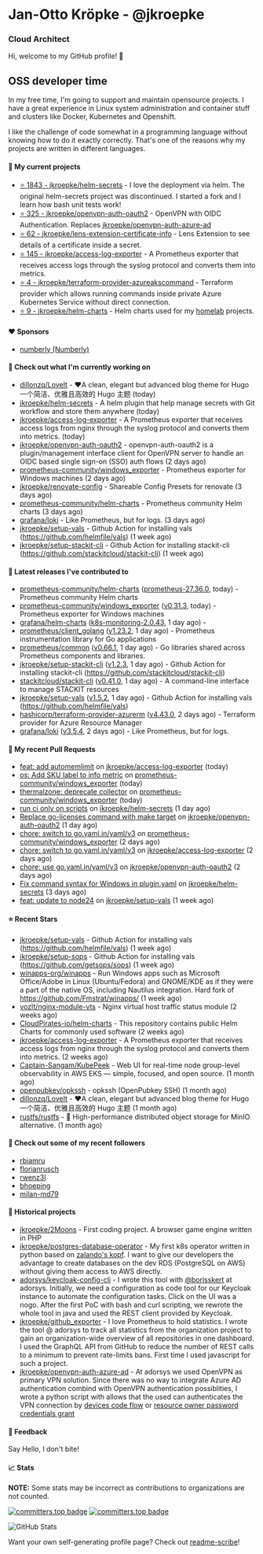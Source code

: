 # Jan-Otto Kröpke - @jkroepke
### Cloud Architect 

Hi, welcome to my GitHub profile! 👋

## OSS developer time
In my free time, I'm going to support and maintain opensource projects. I have a great experience in Linux system administration and container stuff and clusters like Docker, Kubernetes and Openshift.

I like the challenge of code somewhat in a programming language without knowing how to do it exactly correctly. That's one of the reasons why my projects are written in different languages.

#### 🌱 My current projects
- [⭐️ 1843 - jkroepke/helm-secrets](https://github.com/jkroepke/helm-secrets) - I love the deployment via helm. The original helm-secrets project was discontinued. I started a fork and I learn how bash unit tests work!
- [⭐️ 325 - jkroepke/openvpn-auth-oauth2](https://github.com/jkroepke/openvpn-auth-oauth2) - OpenVPN with OIDC Authentication. Replaces  [jkroepke/openvpn-auth-azure-ad](https://github.com/jkroepke/openvpn-auth-azure-ad) 
- [⭐️ 62 - jkroepke/lens-extension-certificate-info](https://github.com/jkroepke/lens-extension-certificate-info) - Lens Extension to see details of a certificate inside a secret.
- [⭐️ 145 - jkroepke/access-log-exporter](https://github.com/jkroepke/access-log-exporter) - A Prometheus exporter that receives access logs through the syslog protocol and converts them into metrics.
- [⭐️ 4 - jkroepke/terraform-provider-azureakscommand](https://github.com/jkroepke/terraform-provider-azureakscommand) - Terraform provider which allows running commands inside private Azure Kubernetes Service without direct connection.
- [⭐️ 9 - jkroepke/helm-charts](https://github.com/jkroepke/helm-charts) - Helm charts used for my [homelab](https://github.com/jkroepke/homelab) projects.

#### ❤️ Sponsors

- [numberly (Numberly)](https://github.com/numberly)


#### 👷 Check out what I'm currently working on

- [dillonzq/LoveIt](https://github.com/dillonzq/LoveIt) - ❤️A clean, elegant but advanced blog theme for Hugo 一个简洁、优雅且高效的 Hugo 主题 (today)
- [jkroepke/helm-secrets](https://github.com/jkroepke/helm-secrets) - A helm plugin that help manage secrets with Git workflow and store them anywhere (today)
- [jkroepke/access-log-exporter](https://github.com/jkroepke/access-log-exporter) - A Prometheus exporter that receives access logs from nginx through the syslog protocol and converts them into metrics. (today)
- [jkroepke/openvpn-auth-oauth2](https://github.com/jkroepke/openvpn-auth-oauth2) - openvpn-auth-oauth2 is a plugin/management interface client for OpenVPN server to handle an OIDC based single sign-on (SSO) auth flows (2 days ago)
- [prometheus-community/windows_exporter](https://github.com/prometheus-community/windows_exporter) - Prometheus exporter for Windows machines (2 days ago)
- [jkroepke/renovate-config](https://github.com/jkroepke/renovate-config) - Shareable Config Presets for renovate (3 days ago)
- [prometheus-community/helm-charts](https://github.com/prometheus-community/helm-charts) - Prometheus community Helm charts (3 days ago)
- [grafana/loki](https://github.com/grafana/loki) - Like Prometheus, but for logs. (3 days ago)
- [jkroepke/setup-vals](https://github.com/jkroepke/setup-vals) - Github Action for installing vals (https://github.com/helmfile/vals) (1 week ago)
- [jkroepke/setup-stackit-cli](https://github.com/jkroepke/setup-stackit-cli) - Github Action for installing stackit-cli (https://github.com/stackitcloud/stackit-cli) (1 week ago)

#### 🔭 Latest releases I've contributed to

- [prometheus-community/helm-charts](https://github.com/prometheus-community/helm-charts) ([prometheus-27.36.0](https://github.com/prometheus-community/helm-charts/releases/tag/prometheus-27.36.0), today) - Prometheus community Helm charts
- [prometheus-community/windows_exporter](https://github.com/prometheus-community/windows_exporter) ([v0.31.3](https://github.com/prometheus-community/windows_exporter/releases/tag/v0.31.3), today) - Prometheus exporter for Windows machines
- [grafana/helm-charts](https://github.com/grafana/helm-charts) ([k8s-monitoring-2.0.43](https://github.com/grafana/helm-charts/releases/tag/k8s-monitoring-2.0.43), 1 day ago) - 
- [prometheus/client_golang](https://github.com/prometheus/client_golang) ([v1.23.2](https://github.com/prometheus/client_golang/releases/tag/v1.23.2), 1 day ago) - Prometheus instrumentation library for Go applications
- [prometheus/common](https://github.com/prometheus/common) ([v0.66.1](https://github.com/prometheus/common/releases/tag/v0.66.1), 1 day ago) - Go libraries shared across Prometheus components and libraries.
- [jkroepke/setup-stackit-cli](https://github.com/jkroepke/setup-stackit-cli) ([v1.2.3](https://github.com/jkroepke/setup-stackit-cli/releases/tag/v1.2.3), 1 day ago) - Github Action for installing stackit-cli (https://github.com/stackitcloud/stackit-cli)
- [stackitcloud/stackit-cli](https://github.com/stackitcloud/stackit-cli) ([v0.41.0](https://github.com/stackitcloud/stackit-cli/releases/tag/v0.41.0), 1 day ago) - A command-line interface to manage STACKIT resources
- [jkroepke/setup-vals](https://github.com/jkroepke/setup-vals) ([v1.5.2](https://github.com/jkroepke/setup-vals/releases/tag/v1.5.2), 1 day ago) - Github Action for installing vals (https://github.com/helmfile/vals)
- [hashicorp/terraform-provider-azurerm](https://github.com/hashicorp/terraform-provider-azurerm) ([v4.43.0](https://github.com/hashicorp/terraform-provider-azurerm/releases/tag/v4.43.0), 2 days ago) - Terraform provider for Azure Resource Manager
- [grafana/loki](https://github.com/grafana/loki) ([v3.5.4](https://github.com/grafana/loki/releases/tag/v3.5.4), 2 days ago) - Like Prometheus, but for logs.

#### 🔨 My recent Pull Requests

- [feat: add automemlimit](https://github.com/jkroepke/access-log-exporter/pull/46) on [jkroepke/access-log-exporter](https://github.com/jkroepke/access-log-exporter) (today)
- [os: Add SKU label to info metric](https://github.com/prometheus-community/windows_exporter/pull/2202) on [prometheus-community/windows_exporter](https://github.com/prometheus-community/windows_exporter) (today)
- [thermalzone: deprecate collector](https://github.com/prometheus-community/windows_exporter/pull/2201) on [prometheus-community/windows_exporter](https://github.com/prometheus-community/windows_exporter) (today)
- [run ci only on scripts](https://github.com/jkroepke/helm-secrets/pull/596) on [jkroepke/helm-secrets](https://github.com/jkroepke/helm-secrets) (1 day ago)
- [Replace go-licenses command with make target](https://github.com/jkroepke/openvpn-auth-oauth2/pull/600) on [jkroepke/openvpn-auth-oauth2](https://github.com/jkroepke/openvpn-auth-oauth2) (1 day ago)
- [chore: switch to go.yaml.in/yaml/v3](https://github.com/prometheus-community/windows_exporter/pull/2196) on [prometheus-community/windows_exporter](https://github.com/prometheus-community/windows_exporter) (2 days ago)
- [chore: switch to go.yaml.in/yaml/v3](https://github.com/jkroepke/access-log-exporter/pull/32) on [jkroepke/access-log-exporter](https://github.com/jkroepke/access-log-exporter) (2 days ago)
- [chore: use go.yaml.in/yaml/v3](https://github.com/jkroepke/openvpn-auth-oauth2/pull/595) on [jkroepke/openvpn-auth-oauth2](https://github.com/jkroepke/openvpn-auth-oauth2) (2 days ago)
- [Fix command syntax for Windows in plugin.yaml](https://github.com/jkroepke/helm-secrets/pull/588) on [jkroepke/helm-secrets](https://github.com/jkroepke/helm-secrets) (3 days ago)
- [feat: update to node24](https://github.com/jkroepke/setup-vals/pull/164) on [jkroepke/setup-vals](https://github.com/jkroepke/setup-vals) (1 week ago)

#### ⭐ Recent Stars

- [jkroepke/setup-vals](https://github.com/jkroepke/setup-vals) - Github Action for installing vals (https://github.com/helmfile/vals) (1 week ago)
- [jkroepke/setup-sops](https://github.com/jkroepke/setup-sops) - Github Action for installing vals (https://github.com/getsops/sops) (1 week ago)
- [winapps-org/winapps](https://github.com/winapps-org/winapps) -  Run Windows apps such as Microsoft Office/Adobe in Linux (Ubuntu/Fedora) and GNOME/KDE as if they were a part of the native OS, including Nautilus integration. Hard fork of https://github.com/Fmstrat/winapps/ (1 week ago)
- [vozlt/nginx-module-vts](https://github.com/vozlt/nginx-module-vts) - Nginx virtual host traffic status module (2 weeks ago)
- [CloudPirates-io/helm-charts](https://github.com/CloudPirates-io/helm-charts) - This repository contains public Helm Charts for commonly used software (2 weeks ago)
- [jkroepke/access-log-exporter](https://github.com/jkroepke/access-log-exporter) - A Prometheus exporter that receives access logs from nginx through the syslog protocol and converts them into metrics. (2 weeks ago)
- [Captain-Sangam/KubePeek](https://github.com/Captain-Sangam/KubePeek) - Web UI for real-time node group-level observability in AWS EKS — simple, focused, and open source. (1 month ago)
- [openpubkey/opkssh](https://github.com/openpubkey/opkssh) - opkssh (OpenPubkey SSH) (1 month ago)
- [dillonzq/LoveIt](https://github.com/dillonzq/LoveIt) - ❤️A clean, elegant but advanced blog theme for Hugo 一个简洁、优雅且高效的 Hugo 主题 (1 month ago)
- [rustfs/rustfs](https://github.com/rustfs/rustfs) - 🚀 High-performance distributed object storage for MinIO  alternative. (1 month ago)

#### 👯 Check out some of my recent followers

- [rbiamru](https://github.com/rbiamru)
- [florianrusch](https://github.com/florianrusch)
- [rwenz3l](https://github.com/rwenz3l)
- [bhoeping](https://github.com/bhoeping)
- [milan-md79](https://github.com/milan-md79)

#### 📜 Historical projects
- [jkroepke/2Moons](https://github.com/jkroepke/2Moons) - First coding project. A browser game engine written in PHP
- [jkroepke/postgres-database-operator](https://github.com/jkroepke/postgres-database-operator) - My first k8s operator written in python based on [zalando's kopf](https://github.com/zalando-incubator/kopf). I want to give our developers the advantage to create databases on the dev RDS (PostgreSQL on AWS) without giving them access to AWS directly.
- [adorsys/keycloak-config-cli](https://github.com/adorsys/keycloak-config-cli) - I wrote this tool with [@borisskert](https://github.com/borisskert) at adorsys. Initially, we need a configuration as code tool for our Keycloak instance to automate the configuration tasks. Click on the UI was a nogo. After the first PoC with bash and curl scripting, we rewrote the whole tool in java and used the REST client provided by Keycloak.
- [jkroepke/github_exporter](https://github.com/jkroepke/github_exporter) - I love Prometheus to hold statistics. I wrote the tool @ adorsys to track all statistics from the organization project to gain an organization-wide overview of all repositories in one dashboard. I used the GraphQL API from GitHub to reduce the number of REST calls to a minimum to prevent rate-limits bans. First time I used javascript for such a project.
- [jkroepke/openvpn-auth-azure-ad](https://github.com/jkroepke/openvpn-auth-azure-ad) - At adorsys we used OpenVPN as primary VPN solution. Since there was no way to integrate Azure AD authentication combind with OpenVPN authentication possiblities, I wrote a python script with allows that the used can authenticates the VPN connection by [devices code flow](https://docs.microsoft.com/en-us/azure/active-directory/develop/v2-oauth2-device-code) or [resource owner password credentials grant](https://docs.microsoft.com/en-us/azure/active-directory/develop/v2-oauth-ropc)

#### 💬 Feedback

Say Hello, I don't bite!

#### 📈 Stats

**NOTE:** Some stats may be incorrect as contributions to organizations
are not counted.

[![committers.top badge](https://user-badge.committers.top/germany/jkroepke.svg)](https://user-badge.committers.top/germany/jkroepke)
[![committers.top badge](https://user-badge.committers.top/germany_public/jkroepke.svg)](https://user-badge.committers.top/germany_public/jkroepke)

![GitHub Stats](https://github-readme-stats.vercel.app/api?username=jkroepke&count_private=false&theme=tokyonight&show_icons=true)

Want your own self-generating profile page? Check out [readme-scribe](https://github.com/muesli/readme-scribe)!
